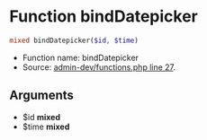 Function bindDatepicker
===========================





```php
mixed bindDatepicker($id, $time)
```

* Function name: bindDatepicker
* Source: [admin-dev/functions.php line 27](https://github.com/PrestaShop/PrestaShop/blob/1.5.6.0/admin-dev/functions.php#L27).

Arguments
---------

* $id **mixed**
* $time **mixed**

